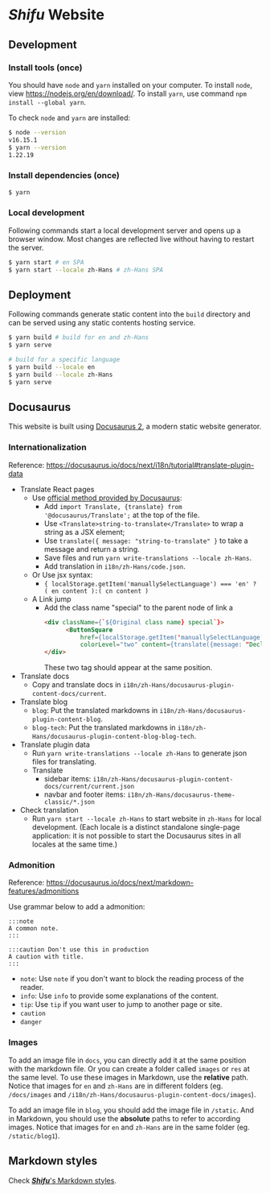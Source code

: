 # ***Shifu*** Website

## Development

### Install tools (once)

You should have `node` and `yarn` installed on your computer. To install `node`, view <https://nodejs.org/en/download/>. To install `yarn`, use command `npm install --global yarn`.

To check `node` and `yarn` are installed:

```sh
$ node --version
v16.15.1
$ yarn --version
1.22.19
```

### Install dependencies (once)

```sh
$ yarn
```

### Local development

Following commands start a local development server and opens up a browser window. Most changes are reflected live without having to restart the server.

```sh
$ yarn start # en SPA
$ yarn start --locale zh-Hans # zh-Hans SPA
```

## Deployment

Following commands generate static content into the `build` directory and can be served using any static contents hosting service.

```sh
$ yarn build # build for en and zh-Hans
$ yarn serve

# build for a specific language
$ yarn build --locale en
$ yarn build --locale zh-Hans
$ yarn serve
```

## Docusaurus

This website is built using [Docusaurus 2](https://docusaurus.io/), a modern static website generator.

### Internationalization

Reference: <https://docusaurus.io/docs/next/i18n/tutorial#translate-plugin-data>

- Translate React pages
    - Use [official method provided by Docusaurus](https://docusaurus.io/docs/i18n/tutorial#translate-your-react-code):
        - Add `import Translate, {translate} from '@docusaurus/Translate';` at the top of the file.
        - Use `<Translate>string-to-translate</Translate>` to wrap a string as a JSX element;
        - Use `translate({ message: "string-to-translate" }` to take a message and return a string.
        - Save files and run `yarn write-translations --locale zh-Hans`.
        - Add translation in `i18n/zh-Hans/code.json`.
    - Or Use jsx syntax:
        - `{
          localStorage.getItem('manuallySelectLanguage') === 'en' ? (
             en content
          ):(
             cn content
          )`
    -  A Link jump   
        - Add the class name "special" to the parent node of link a
          ```html
          <div className={`${Original class name} special`}>
                <ButtonSquare
                    href={localStorage.getItem('manuallySelectLanguage') === 'en'  ? 'English jump address' : 'Chinese Jump Address'}
                    colorLevel="two" content={translate({message: "Decline"})}></ButtonSquare>
          </div>
          ```
          These two tag should appear at the same position.
- Translate docs
    - Copy and translate docs in `i18n/zh-Hans/docusaurus-plugin-content-docs/current`.
- Translate blog
    - `blog`: Put the translated markdowns in `i18n/zh-Hans/docusaurus-plugin-content-blog`.
    - `blog-tech`: Put the translated markdowns in `i18n/zh-Hans/docusaurus-plugin-content-blog-blog-tech`.
- Translate plugin data
    - Run `yarn write-translations --locale zh-Hans` to generate json files for translating.
    - Translate
        - sidebar items: `i18n/zh-Hans/docusaurus-plugin-content-docs/current/current.json`
        - navbar and footer items: `i18n/zh-Hans/docusaurus-theme-classic/*.json`
- Check translation
    - Run `yarn start --locale zh-Hans` to start website in `zh-Hans` for local development. (Each locale is a distinct standalone single-page application: it is not possible to start the Docusaurus sites in all locales at the same time.)

### Admonition

Reference: <https://docusaurus.io/docs/next/markdown-features/admonitions>

Use grammar below to add a admonition:

```
:::note
A common note.
:::
```

```
:::caution Don't use this in production
A caution with title.
:::
```

- `note`: Use `note` if you don't want to block the reading process of the reader.
- `info`: Use `info` to provide some explanations of the content.
- `tip`: Use `tip` if you want user to jump to another page or site.
- `caution`
- `danger`

### Images

To add an image file in `docs`, you can directly add it at the same position with the markdown file. Or you can create a folder called `images` or `res` at the same level. To use these images in Markdown, use the **relative** path. Notice that images for `en` and `zh-Hans` are in different folders (eg. `/docs/images` and `/i18n/zh-Hans/docusaurus-plugin-content-docs/images`).

To add an image file in `blog`, you should add the image file in `/static`. And in Markdown, you should use the **absolute** paths to refer to according images. Notice that images for `en` and `zh-Hans` are in the same folder (eg. `/static/blog1`).

## Markdown styles

Check [***Shifu***'s Markdown styles](https://github.com/Edgenesis/shifu/blob/main/docs/contribution/markdown-zh.md).
